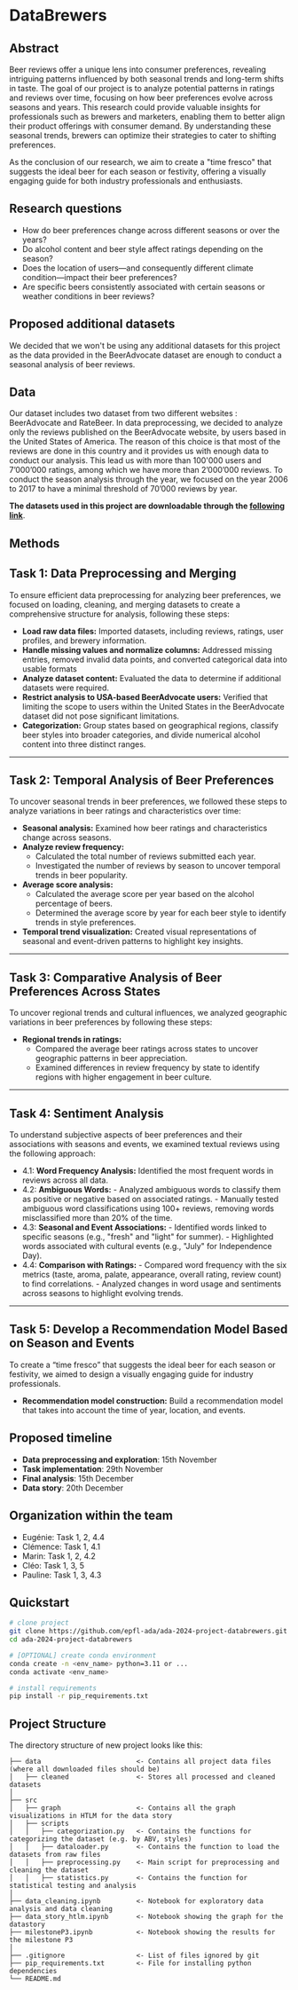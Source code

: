 # DataBrewers

## Abstract
Beer reviews offer a unique lens into consumer preferences, revealing intriguing patterns influenced by both seasonal trends and long-term shifts in taste. The goal of our project is to analyze potential patterns in ratings and reviews over time, focusing on how beer preferences evolve across seasons and years. This research could provide valuable insights for professionals such as brewers and marketers, enabling them to better align their product offerings with consumer demand. By understanding these seasonal trends, brewers can optimize their strategies to cater to shifting preferences.

As the conclusion of our research, we aim to create a "time fresco" that suggests the ideal beer for each season or festivity, offering a visually engaging guide for both industry professionals and enthusiasts.

## Research questions
- How do beer preferences change across different seasons or over the years?
- Do alcohol content and beer style affect ratings depending on the season?
- Does the location of users—and consequently different climate condition—impact their beer preferences?
- Are specific beers consistently associated with certain seasons or weather conditions in beer reviews?

## Proposed additional datasets
We decided that we won't be using any additional datasets for this project as the data provided in the BeerAdvocate dataset are enough to conduct a seasonal analysis of beer reviews.

## Data 
Our dataset includes two dataset from two different websites : BeerAdvocate and RateBeer. In data preprocessing, we decided to analyze only the reviews published on the BeerAdvocate website, by users based in the United States of America. The reason of this choice is that most of the reviews are done in this country and it provides us with enough data to conduct our analysis. This lead us with more than 100'000 users and 7’000’000 ratings, among which we have more than 2’000’000 reviews. To conduct the season analysis through the year, we focused on the year 2006 to 2017 to have a minimal threshold of 70’000 reviews by year. 

**The datasets used in this project are downloadable through the [following link](https://drive.google.com/drive/folders/1Wz6D2FM25ydFw_-41I9uTwG9uNsN4TCF?usp=share_link)**.

## Methods

## Task 1: Data Preprocessing and Merging
To ensure efficient data preprocessing for analyzing beer preferences, we focused on loading, cleaning, and merging datasets to create a comprehensive structure for analysis, following these steps:

- **Load raw data files:** Imported datasets, including reviews, ratings, user profiles, and brewery information.
- **Handle missing values and normalize columns:** Addressed missing entries, removed invalid data points, and converted categorical data into usable formats
- **Analyze dataset content:** Evaluated the data to determine if additional datasets were required.
- **Restrict analysis to USA-based BeerAdvocate users:** Verified that limiting the scope to users within the United States in the BeerAdvocate dataset did not pose significant limitations.
- **Categorization:** Group states based on geographical regions, classify beer styles into broader categories, and divide numerical alcohol content into three distinct ranges.
---

## Task 2: Temporal Analysis of Beer Preferences
To uncover seasonal trends in beer preferences, we followed these steps to analyze variations in beer ratings and characteristics over time:

- **Seasonal analysis:** Examined how beer ratings and characteristics change across seasons.
- **Analyze review frequency:**
    - Calculated the total number of reviews submitted each year.
    - Investigated the number of reviews by season to uncover temporal trends in beer popularity.
- **Average score analysis:**
    - Calculated the average score per year based on the alcohol percentage of beers.
    - Determined the average score by year for each beer style to identify trends in style preferences.
- **Temporal trend visualization:** Created visual representations of seasonal and event-driven patterns to highlight key insights.

---

## Task 3: Comparative Analysis of Beer Preferences Across States
To uncover regional trends and cultural influences, we analyzed geographic variations in beer preferences by following these steps:

- **Regional trends in ratings:**
    - Compared the average beer ratings across states to uncover geographic patterns in beer appreciation.
    - Examined differences in review frequency by state to identify regions with higher engagement in beer culture.

---

## Task 4: Sentiment Analysis
To understand subjective aspects of beer preferences and their associations with seasons and events, we examined textual reviews using the following approach:

- 4.1: **Word Frequency Analysis:** Identified the most frequent words in reviews across all data.
- 4.2: **Ambiguous Words:**
        - Analyzed ambiguous words to classify them as positive or negative based on associated ratings.
        - Manually tested ambiguous word classifications using 100+ reviews, removing words misclassified more than 20% of the time.
- 4.3: **Seasonal and Event Associations:**
        - Identified words linked to specific seasons (e.g., "fresh" and "light" for summer).
        - Highlighted words associated with cultural events (e.g., "July" for Independence Day).
- 4.4: **Comparison with Ratings:**
        - Compared word frequency with the six metrics (taste, aroma, palate, appearance, overall rating, review count) to find correlations.
        - Analyzed changes in word usage and sentiments across seasons to highlight evolving trends.

---

## Task 5: Develop a Recommendation Model Based on Season and Events
To create a “time fresco” that suggests the ideal beer for each season or festivity, we aimed to design a visually engaging guide for industry professionals.

- **Recommendation model construction:** Build a recommendation model that takes into account the time of year, location, and events.

## Proposed timeline

- **Data preprocessing and exploration**: 15th November
- **Task implementation**: 29th November
- **Final analysis**: 15th December
- **Data story**: 20th December

## Organization within the team
- Eugénie: Task 1, 2, 4.4
- Clémence: Task 1, 4.1
- Marin: Task 1, 2, 4.2
- Cléo: Task 1, 3, 5
- Pauline: Task 1, 3, 4.3



## Quickstart

```bash
# clone project
git clone https://github.com/epfl-ada/ada-2024-project-databrewers.git
cd ada-2024-project-databrewers

# [OPTIONAL] create conda environment
conda create -n <env_name> python=3.11 or ...
conda activate <env_name>

# install requirements
pip install -r pip_requirements.txt
```

## Project Structure

The directory structure of new project looks like this:

```
├── data                        <- Contains all project data files (where all downloaded files should be)
│   ├── cleaned                 <- Stores all processed and cleaned datasets
│
├── src                         
│   ├── graph                   <- Contains all the graph visualizations in HTLM for the data story
│   ├── scripts     
│   │   ├── categorization.py   <- Contains the functions for categorizing the dataset (e.g. by ABV, styles)
│   │   ├── dataloader.py       <- Contains the function to load the datasets from raw files
│   │   ├── preprocessing.py    <- Main script for preprocessing and cleaning the dataset
│   │   ├── statistics.py       <- Contains the function for statistical testing and analysis
│
├── data_cleaning.ipynb         <- Notebook for exploratory data analysis and data cleaning
├── data_story_htlm.ipynb       <- Notebook showing the graph for the datastory
├── milestoneP3.ipynb           <- Notebook showing the results for the milestone P3
│
├── .gitignore                  <- List of files ignored by git
├── pip_requirements.txt        <- File for installing python dependencies
└── README.md
```

